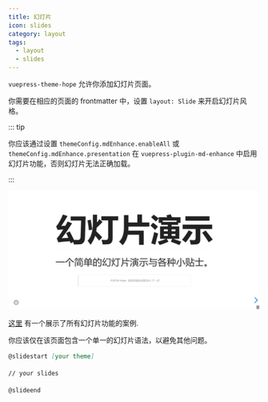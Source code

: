 ```yaml
---
title: 幻灯片
icon: slides
category: layout
tags:
  - layout
  - slides
---
```


`vuepress-theme-hope` 允许你添加幻灯片页面。

你需要在相应的页面的 frontmatter 中，设置 `layout: Slide` 来开启幻灯片风格。

<!-- more -->

::: tip

你应该通过设置 `themeConfig.mdEnhance.enableAll` 或 `themeConfig.mdEnhance.presentation` 在 `vuepress-plugin-md-enhance` 中启用幻灯片功能，否则幻灯片无法正确加载。

:::

![幻灯片页截图](./assets/slides.png)

[这里](https://vuepress-theme-hope-demo.mrhope.site/zh/slides/) 有一个展示了所有幻灯片功能的案例.

你应该仅在该页面包含一个单一的幻灯片语法，以避免其他问题。

```md
@slidestart [your theme]

// your slides

@slideend
```
